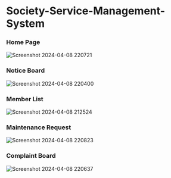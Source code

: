 <h1><b>Society-Service-Management-System</b></h1>
<h3>Home Page</h3>

![Screenshot 2024-04-08 220721](https://github.com/R0GDEV/Society-Service-Management-System/assets/153528804/7ceba434-51dc-4ecf-8c3a-a8b8483e7025)

<h3>Notice Board</h3>

![Screenshot 2024-04-08 220400](https://github.com/R0GDEV/Society-Service-Management-System/assets/153528804/6fade196-43bc-4883-b66d-0c74ff035f5e)

<h3>Member List</h3>

![Screenshot 2024-04-08 212524](https://github.com/R0GDEV/Society-Service-Management-System/assets/153528804/6a9caccf-d308-46e9-adf3-7aa3183c2b2f)

<h3>Maintenance Request</h3>

![Screenshot 2024-04-08 220823](https://github.com/R0GDEV/Society-Service-Management-System/assets/153528804/2bfe8881-5e7c-4e69-a1bd-62258434c36e)

<h3>Complaint Board</h3>

![Screenshot 2024-04-08 220637](https://github.com/R0GDEV/Society-Service-Management-System/assets/153528804/d324b3e2-9038-4966-9c8b-a099775ddfde)

